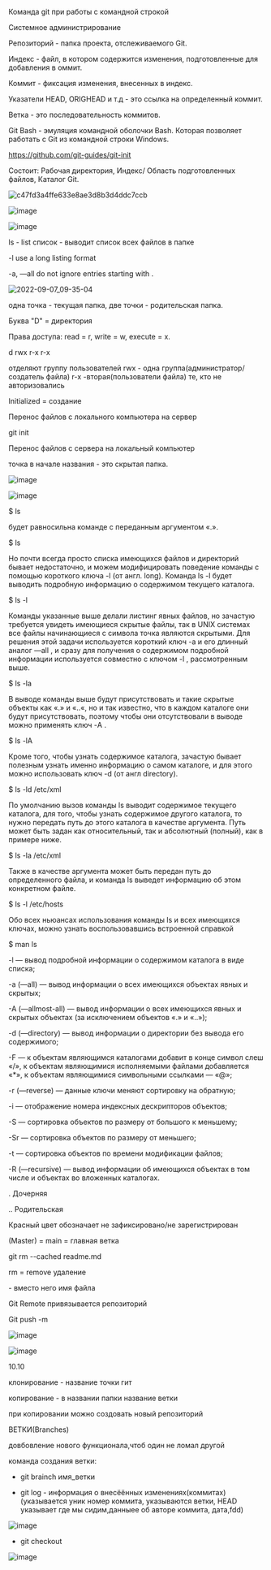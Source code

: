Команда git при работы с командной строкой

Системное администрирование 

Репозиторий - папка проекта, отслеживаемого Git.

Индекс - файл, в котором содержится изменения, подготовленные для добавления в оммит.

Коммит - фиксация изменения, внесенных в индекс.

Указатели HEAD, ORIGHEAD и т.д - это ссылка на определенный коммит.

Ветка - это последовательность коммитов.

Git Bash - эмуляция командной оболочки Bash. Которая позволяет работать с Git из командной строки Windows.

https://github.com/git-guides/git-init

Состоит: Рабочая директория, Индекс/ Область подготовленных файлов, Каталог Git.

![c47fd3a4ffe633e8ae3d8b3d4ddc7ccb](https://user-images.githubusercontent.co…)

![image](https://user-images.githubusercontent.co…)

![image](https://user-images.githubusercontent.co…)

ls - list список - выводит список всех файлов в папке

-l use a long listing format

-a, —all do not ignore entries starting with .

![2022-09-07_09-35-04](https://user-images.githubusercontent.co…)

одна точка - текущая папка, две точки - родительская папка.

Буква "D" = директория

Права доступа: read = r, write = w, execute = x.

d rwx r-x r-x

отделяют группу пользователей rwx - одна группа(администратор/создатель файла) r-x -вторая(пользователи файла) те, кто не авторизовались

Initialized = создание

Перенос файлов с локального компьютера на сервер

git init

Перенос файлов с сервера на локальный компьютер

точка в начале названия - это скрытая папка.

![image](https://user-images.githubusercontent.co…)

![image](https://user-images.githubusercontent.co…) 

$ ls

будет равносильна команде с переданным аргументом «.».

$ ls 

Но почти всегда просто списка имеющихся файлов и директорий бывает недостаточно, и можем модифицировать поведение команды с помощью короткого ключа -l (от англ. long). Команда ls -l будет выводить подробную информацию о содержимом текущего каталога.

$ ls -l 

Команды указанные выше делали листинг явных файлов, но зачастую требуется увидеть имеющиеся скрытые файлы, так в UNIX системах все файлы начинающиеся с символа точка являются скрытыми. Для решения этой задачи используется короткий ключ -a и его длинный аналог —all , и сразу для получения о содержимом подробной информации используется совместно с ключом -l , рассмотренным выше.

$ ls -la

В выводе команды выше будут присутствовать и такие скрытые объекты как «.» и «..«, но и так известно, что в каждом каталоге они будут присутствовать, поэтому чтобы они отсутствовали в выводе можно применять ключ -A .

$ ls -lA

Кроме того, чтобы узнать содержимое каталога, зачастую бывает полезным узнать именно информацию о самом каталоге, и для этого можно использовать ключ -d (от англ directory).

$ ls -ld /etc/xml

По умолчанию вызов команды ls выводит содержимое текущего каталога, для того, чтобы узнать содержимое другого каталога, то нужно передать путь до этого каталога в качестве аргумента. Путь может быть задан как относительный, так и абсолютный (полный), как в примере ниже.

$ ls -la /etc/xml

Также в качестве аргумента может быть передан путь до определенного файла, и команда ls выведет информацию об этом конкретном файле.

$ ls -l /etc/hosts

Обо всех ньюансах использования команды ls и всех имеющихся ключах, можно узнать воспользовавшись встроенной справкой

$ man ls

-l — вывод подробной информации о содержимом каталога в виде списка;

-a (—all) — вывод информации о всех имеющихся объектах явных и скрытых;

-A (—allmost-all) — вывод информации о всех имеющихся явных и скрытых объектах (за исключением объектов «.» и «..»);

-d (—directory) — вывод информации о директории без вывода его содержимого;

-F — к объектам являющимся каталогами добавит в конце символ слеш «/», к объектам являющимися исполняемыми файлами добавляется «*», к объектам являющимися символьными ссылками — «@»;

-r (—reverse) — данные ключи меняют сортировку на обратную;

-i — отображение номера индексных дескрипторов объектов;

-S — сортировка объектов по размеру от большого к меньшему;

-Sr — сортировка объектов по размеру от меньшего;

-t — сортировка объектов по времени модификации файлов;

-R (—recursive) — вывод информации об имеющихся объектах в том числе и объектах во вложенных каталогах.

. Дочерняя

.. Родительская

Красный цвет обозначает не зафиксировано/не зарегистрирован

(Master) = main = главная ветка

git rm --cached readme.md

rm = remove удаление

<file> - вместо него имя файла

Git 
 Remote привязывается репозиторий

Git push -m
 
 ![image](https://user-images.githubusercontent.com/97594244/191440295-cd860e90-be89-4373-b684-b8b0654ea109.png)

![image](https://user-images.githubusercontent.com/97594244/191440357-4d3d9b80-4dba-461b-930f-5d099524e1ee.png)


 
 10.10
 
 клонирование -  название точки гит
 
 копирование - в названии папки название ветки
 
 при копировании можно создовать новый репозиторий
 
  ВЕТКИ(Branches)
 
довбовление нового функционала,чтоб  один не ломал другой
 
 команда создания ветки:
 
 - git brainch имя_ветки
 
 - git log - информация о внесёённых изменениях(коммитах)(указывается уник номер коммита, указываются ветки, HEAD указывает где мы сидим,данныее об авторе коммита, дата,fdd)
 
 ![image](https://user-images.githubusercontent.com/97594244/194837475-6a55f6c3-13ba-4cfe-b9fb-0c2fbb238718.png)

 - git checkout 
 
 ![image](https://user-images.githubusercontent.com/97594244/194842704-b41d0a2a-bfbd-48be-b314-a24dbdb8992c.png)

 
 
